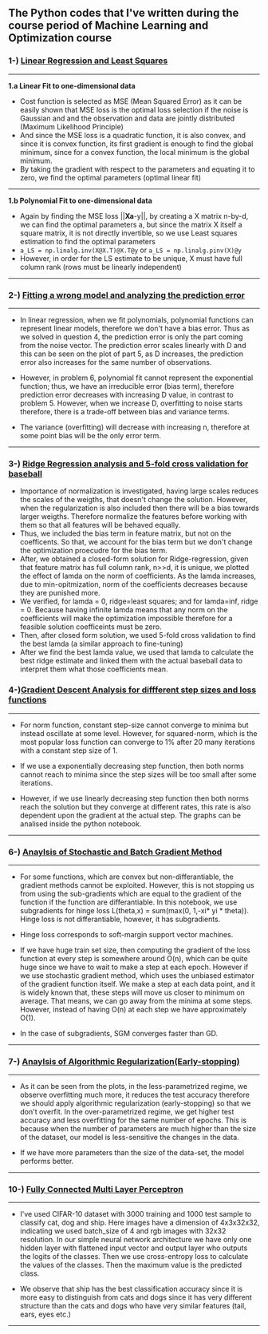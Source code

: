 ## The Python codes that I've written during the course period of Machine Learning and Optimization course
### 1-) [Linear Regression and Least Squares](./1-LinearRegression/hw1_coding.ipynb)
***
**1.a Linear Fit to one-dimensional data** 
* Cost function is selected as MSE (Mean Squared Error) as it can be easily
shown that MSE loss is the optimal loss selection if the noise is Gaussian and
and the observation and data are jointly distributed (Maximum Likelihood Principle)
* And since the MSE loss is a quadratic function, it is also convex, and since it is
convex function, its first gradient is enough to find the global minimum, since 
for a convex function, the local minimum is the global minimum.
* By taking the gradient with respect to the parameters and equating it to zero,
we find the optimal parameters (optimal linear fit)
***
**1.b Polynomial Fit to one-dimensional data**
* Again by finding the MSE loss ||**Xa**-y||, by creating a X matrix n-by-d, we
can find the optimal parameters a, but since the matrix X itself a square matrix,
it is not directly invertible, so we use Least squares estimation to find the
optimal parameters
* `a_LS = np.linalg.inv(X@X.T)@X.T@y` or `a_LS = np.linalg.pinv(X)@y`
* However, in order for the LS estimate to be unique, X must have full column rank (rows must be linearly independent)
***

### 2-) [Fitting a wrong model and analyzing the prediction error](./2-PredictionError/hw2_coding.ipynb)
***
* In linear regression, when we fit polynomials, polynomial functions can represent linear models, therefore we don't have a bias error. Thus as we solved in question 4, the prediction error is only the part coming from the noise vector. The prediction error scales linearly with D and this can be seen on the plot of part 5, as D increases, the prediction error also increases for the same number of observations.

* However, in problem 6, polynomial fit cannot represent the exponential function; thus, we have an irreducible error (bias term), therefore prediction error decreases with increasing D value, in contrast to problem 5. However, when we increase D, overfitting to noise starts therefore, there is a trade-off between bias and variance terms.

* The variance (overfitting) will decrease with increasing n, therefore at some point bias will be the only error term.
***
### 3-) [Ridge Regression analysis and 5-fold cross validation for baseball](./3-RidgeRegCrossVal/hw3_me.ipynb)

* Importance of normalization is investigated, having large scales reduces the scales of the weigths, that doesn't change the solution. However, when the regularization is also included then there will be a bias towards larger weigths. Therefore normalize the features before working with them so that all features will be behaved equally.
* Thus, we included the bias term in feature matrix, but not on the coefficents. So that, we account for the bias term but we don't change the optimization proecudre for the bias term.
* After, we obtained a closed-form solution for Ridge-regression, given that feature matrix has full column rank, n>>d, it is unique, we plotted the effect of lamda on the  norm of coefficients. As the lamda increases, due to min-opitmization, norm of the coefficients decreases because they are punished more.
* We verified, for lamda = 0, ridge=least squares; and for lamda=inf, ridge = 0. Because having infinite lamda means that any norm on the coefficients will make the optimization impossible therefore for a feasible solution coefficeints must be zero.
* Then, after closed form solution, we used 5-fold cross validation to find the best lamda (a similar approach to fine-tuning)
* After we find the best lamda value, we used that lamda to calculate the best ridge estimate and linked them with the actual baseball data to interpret them what those coefficients mean.

### 4-)[Gradient Descent Analysis for diffferent step sizes and loss functions](./4-GradientDescentAnalysis/hw4.ipynb)
***
* For norm function, constant step-size cannot converge to minima but instead oscillate at some level. However, for squared-norm, which is the most popular loss function can converge to 1% after 20 many iterations with a constant step size of 1.

* If we use a exponentially decreasing step function, then both norms cannot reach to minima since the step sizes will be too small after some iterations.

* However, if we use linearly decreasing step function then both norms reach the solution but they converge at different rates, this rate is also dependent upon the gradient at the actual step. The graphs can be analised inside the python notebook.
***
### 6-) [Anaylsis of Stochastic and Batch Gradient Method](./6-StochasticGradientMethod/hw6_v2.ipynb)
***
* For some functions, which are convex but non-differantiable, the gradient methods cannot be exploited. However, this is not stopping us from using the sub-gradients which are equal to the gradient of the function if the function are differantiable. In this notebook, we use subgradients for hinge loss L(theta,x) = sum(max(0, 1,-xi* yi * theta)). Hinge loss is not differantiable, however, it has subgradients.

* Hinge loss corresponds to soft-margin support vector machines.

* If we have huge train set size, then computing the gradient of the loss function at every step is somewhere around O(n), which can be quite huge since we have to wait to make a step at each epoch. However if we use stochastic gradient method, which uses the unbiased estimator of the gradient function itself. We make a step at each data point, and it is widely known that, these steps will move us closer to minimum on average. That means, we can go away from the minima at some steps. However, instead of having O(n) at each step we have approximately O(1).

* In the case of subgradients, SGM converges faster than GD.
***
### 7-) [Anaylsis of Algorithmic Regularization(Early-stopping)](./8-EarlyStopping/logistic_regression_with_early_stopping.ipynb)
***
* As it can be seen from the plots, in the less-parametrized regime, we observe overfitting much more, it reduces the test accuracy therefore we should apply algorithmic regularization (early-stopping) so that we don't overfit. In the over-parametrized regime, we get higher test accuracy and less overfitting for the same number of epochs. This is because when the number of parameters are much higher than the size of the dataset, our model is less-sensitive the changes in the data.

* If we have more parameters than the size of the data-set, the model performs better.
***
### 10-) [Fully Connected Multi Layer Perceptron](./10-FullyConnectedNN/neural_networks_pytorch.ipynb)
***
* I've used CIFAR-10 dataset with 3000 training and 1000 test sample to classify cat, dog and ship. Here images have a dimension of 4x3x32x32, indicating we used batch_size of 4 and rgb images with 32x32 resolution. In our simple neural network architecture we have only one hidden layer with flattened input vector and output layer who outputs the logits of the classes. Then we use cross-entropy loss to calculate the values of the classes. Then the maximum value is the predicted class.

* We observe that ship has the best classification accuracy since it is more easy to distinguish from cats and dogs since it has very different structure than the cats and dogs who have very similar features (tail, ears, eyes etc.)
****
